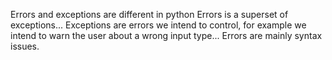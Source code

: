 Errors and exceptions are different in python
Errors is a superset of exceptions...
Exceptions are errors we intend to control, for example we intend to warn the user about a wrong input type...
Errors are mainly syntax issues.
